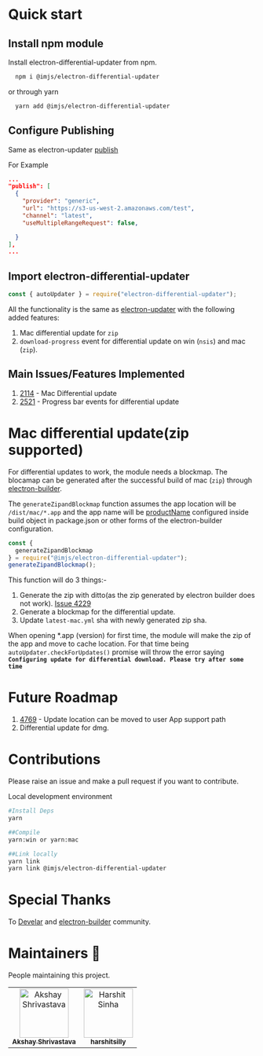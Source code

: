 # Quick start

## Install npm module

Install electron-differential-updater from npm.

```sh
  npm i @imjs/electron-differential-updater
```

or through yarn

```sh
  yarn add @imjs/electron-differential-updater
```

## Configure Publishing

Same as electron-updater [publish](https://www.electron.build/configuration/publish)

<!--2. `useAppSupportCache` : enable updater cache location inside user app support directory instead of `~Library/Application Support/Caches/Electron-updater` for mac and same for win.
"useAppSupportCache": true
-->

For Example

```json
...
"publish": [
  {
    "provider": "generic",
    "url": "https://s3-us-west-2.amazonaws.com/test",
    "channel": "latest",
    "useMultipleRangeRequest": false,

  }
],
...
```

## Import electron-differential-updater

```js
const { autoUpdater } = require("electron-differential-updater");
```

All the functionality is the same as [electron-updater](https://github.com/electron-userland/electron-builder/tree/master/packages/electron-updater) with the following added features:

1. Mac differential update for `zip`
2. `download-progress` event for differential update on win (`nsis`) and mac (`zip`).
   <!--3. `useAppSupportCache` option enables updater cache location to user app support directory.-->

## Main Issues/Features Implemented

1.  [2114](https://github.com/electron-userland/electron-builder/issues/2114) - Mac Differential update
2.  [2521](https://github.com/electron-userland/electron-builder/issues/2521) - Progress bar events for differential update

# Mac differential update(zip supported)

For differential updates to work, the module needs a blockmap. The blocamap can be generated after the successful build of mac (`zip`) through [electron-builder](https://github.com/electron-userland/electron-builder).

The `generateZipandBlockmap` function assumes the app location will be `/dist/mac/*.app` and the app name will be [productName](https://www.electron.build/configuration/configuration) configured inside build object in package.json or other forms of the electron-builder configuration.

```js
const {
  generateZipandBlockmap
} = require("@imjs/electron-differential-updater");
generateZipandBlockmap();
```

This function will do 3 things:-

1. Generate the zip with ditto(as the zip generated by electron builder does not work). [Issue 4229](https://github.com/electron-userland/electron-builder/issues/4299)
2. Generate a blockmap for the differential update.
3. Update `latest-mac.yml` sha with newly generated zip sha.

When opening \*.app (version) for first time, the module will make the zip of the app and move to cache location. For that time being `autoUpdater.checkForUpdates()` promise will throw the error saying **`Configuring update for differential download. Please try after some time`**

<!-- ```sh
ditto -c -k --sequesterRsrc --keepParent  "{appName}.app" "{appName}-{appVersion}-mac.zip"
``` -->

# Future Roadmap

1. [4769](https://github.com/electron-userland/electron-builder/issues/4769) - Update location can be moved to user App support path
2. Differential update for dmg.

# Contributions

Please raise an issue and make a pull request if you want to contribute.

Local development environment

```sh
#Install Deps
yarn

##Compile
yarn:win or yarn:mac

##Link locally
yarn link
yarn link @imjs/electron-differential-updater
```

# Special Thanks

To [Develar](https://github.com/develar) and [electron-builder](https://github.com/electron-userland/electron-builder) community.

# Maintainers 🚀

People maintaining this project.

<!-- prettier-ignore -->
<table>
<tr>
 <td align="center"><a href="https://github.com/akshay-shrivastava"><img src="https://avatars0.githubusercontent.com/u/26062438?s=460&v=4" width="100px;" alt="Akshay Shrivastava"/><br /><sub><b>Akshay Shrivastava</b></sub></a></td>
  <td align="center"><a href="https://github.com/harshitsilly"><img src="https://avatars1.githubusercontent.com/u/9112946?s=460&v=4" width="100px;" alt="Harshit Sinha"/><br /><sub><b>harshitsilly</b></sub></a></td>
</tr>
</table>
